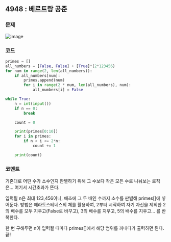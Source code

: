 ## 4948 : 베르트랑 공준
### 문제
![image](https://user-images.githubusercontent.com/50744222/134134069-e4a359d2-df4f-4251-a99e-ced5727ee4e4.png)

### 코드
```python
primes = []
all_numbers = [False, False] + [True]*(2*123456)
for num in range(2, len(all_numbers)):
    if all_numbers[num]:
        primes.append(num)
        for i in range(2 * num, len(all_numbers), num):
            all_numbers[i] = False

while True:
    n = int(input())
    if n == 0:
        break

    count = 0

    print(primes[0:10])
    for i in primes:
        if n < i <= 2*n:
            count += 1

    print(count)
```
### 코멘트
기존대로 어떤 수가 소수인지 판별하기 위해 그 수보다 작은 모든 수로 나눠보는 로직은... 여기서 시간초과가 뜬다.

입력될 n은 최대 123,456이니, 애초에 그 두 배인 수까지 소수를 판별해 primes[]에 넣어둔다.
방법은 에라토스테네스의 체를 활용하여, 2부터 시작하여 자기 자신을 제외한 2의 배수를 모두 지우고(False로 바꾸고), 3의 배수를 지우고, 5의 배수를 지우고... 를 반복한다.

한 번 구해두면 n이 입력될 때마다 primes[]에서 해당 범위를 꺼내다가 출력하면 된다. 끝!
